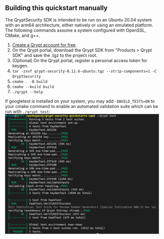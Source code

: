 ## Building this quickstart manually
The QryptSecurity SDK is intended to be run on an Ubuntu 20.04 system with an arm64 architecture, either natively or using an emulated platform. The following commands assume a system configured with OpenSSL, CMake, and g++.

1. [Create a Qrypt account for free](https://portal.qrypt.com/register).
1. On the Qrypt portal, download the Qrypt SDK from "Products > Qrypt SDK" and save the .tgz to the project root.
1. (Optional) On the Qrypt portal, register a personal access token for keygen.
1. `tar -zxvf qrypt-security-0.11.6-ubuntu.tgz --strip-components=1 -C QryptSecurity`
1. `cmake . -B build`
1. `cmake --build build`
1. `./qrypt --help`

If googletest is installed on your system, you may add `-DBUILD_TESTS=ON` to your cmake command to enable an automated
validation suite which can be run with `./qrypt test`:
![test example](res/rest_run.png)